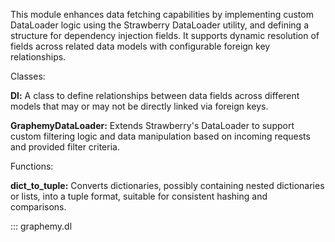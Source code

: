 This module enhances data fetching capabilities by implementing custom DataLoader
logic using the Strawberry DataLoader utility, and defining a structure for 
dependency injection fields. It supports dynamic resolution of fields across 
related data models with configurable foreign key relationships.

Classes:

**Dl:** A class to define relationships between data fields across different models
that may or may not be directly linked via foreign keys.

**GraphemyDataLoader:** Extends Strawberry's DataLoader to support custom filtering
logic and data manipulation based on incoming requests and provided filter criteria.

Functions:

**dict_to_tuple:** Converts dictionaries, possibly containing nested dictionaries or lists,
into a tuple format, suitable for consistent hashing and comparisons.

::: graphemy.dl